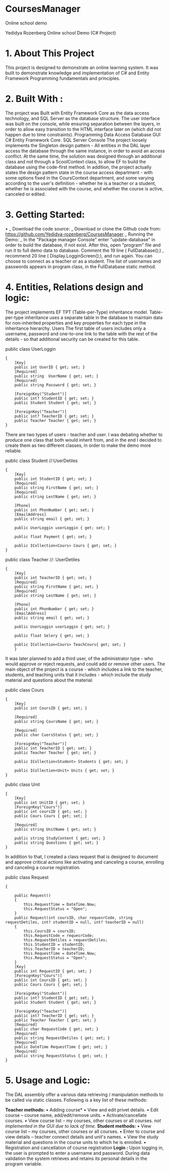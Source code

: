 # CoursesManager
Online school demo

Yedidya Rozenberg
Online school Demo
(C#  Project)
# 1.	About This Project
This project is designed to demonstrate an online learning system. It was built to demonstrate knowledge and implementation of C# and Entity Framework Programming fundamentals and principles.
# 2.	Built With :
The project was Built with Entity Framework Core as the data access technology, and SQL Server as the database structure. The user interface was built on the console, while ensuring separation between the layers, in order to allow easy transition to the HTML interface later on (which did not happen due to time constraints).
Programming	Data Access	Database	GUI
C#	Entity Framework Core.	SQL Server	Console
The project loosely implements the Singleton design pattern - All entities in the DAL layer access the database through the same instance, in order to avoid an access conflict. At the same time, the solution was designed through an additional class and not through a ScoolContext class, to allow EF to build the database using the code-first method.
In addition, the project actually states the design pattern state in the course access department - with some options fixed in the CoursContext department, and some varying according to the user's definition - whether he is a teacher or a student, whether he is associated with the course, and whether the course is active, canceled or edited.
# 3.	Getting Started:
•	_ Download the code source: _
Download or clone the Github code from: https://github.com/Yedidya-rozenberg/CoursesManager
_ Running the Demo: _
In the "Package manager Console" enter "update-database" in order to build the database, if not exist. After this, open "program" file and run it to full demo data to database. Comment the 19 line ( FullDatabase();) , recommend 20 line ( Display.LogginScreen();), and run again.
You can choose to connect as a teacher or as a student. The list of usernames and passwords appears in program class, in the FullDatabase static method.
# 4.	Entities, Relations design and logic:
The project implements EF TPT (Table-per-Type) inheritance model. Table-per-type inheritance uses a separate table in the database to maintain data for non-inherited properties and key properties for each type in the inheritance hierarchy.
Users
The first table of users includes only a username, password and one-to-one link to the table with the rest of the details - so that additional security can be created for this table.

  public class UserLoggin
  
    {
        [Key]
        public int UserID { get; set; }
        [Required]
        public string  UserName { get; set; }
        [Required]
        public string Password { get; set; }

        [ForeignKey("Student")]
        public int? StudentID { get; set; }
        public Student Student { get; set; }

        [ForeignKey("Teacher")]
        public int? TeacherID { get; set; }
        public Teacher Teacher { get; set; }
    }
    
There are two types of users - teacher and user. I was debating whether to produce one class that both would inherit from, and in the end I decided to create them as two different classes, in order to make the demo more reliable.

  public class Student //:UserDetiles
  
    {
        [Key]
        public int StudentID { get; set; }
        [Required]
        public string FirstName { get; set; }
        [Required]
        public string LestName { get; set; }

        [Phone]
        public int PhonNumber { get; set; }
        [EmailAddress]
        public string email { get; set; }

        public UserLoggin userLoggin { get; set; }

        public float Payment { get; set; }

        public ICollection<Cours> Cours { get; set; }
    }
    
  public class Teacher //: UserDetiles
  
    {
        [Key]
        public int TeacherID { get; set; }
        [Required]
        public string FirstName { get; set; }
        [Required]
        public string LestName { get; set; }

        [Phone]
        public int PhonNumber { get; set; }
        [EmailAddress]
        public string email { get; set; }

        public UserLoggin userLoggin { get; set; }

        public float Selery { get; set; }

        public ICollection<Cours> TeachCours{ get; set; }
        }
        
 It was later planned to add a third user, of the administrator type - who would approve or reject requests, and could add or remove other users.
The main object of the project is a course - which includes a link to the teacher, students, and teaching units that it includes - which include the study material and questions about the material.

  public class Cours
  
    {
        [Key]
        public int CoursID { get; set; }
        
        [Required]
        public string CoursName { get; set; }
        
        [Required]
        public char CuorsStatus { get; set; }

        [ForeignKey("Teacher")]
        public int TeacherID { get; set; }
        public Teacher Teacher { get; set; }

        public ICollection<Student> Students { get; set; }

        public ICollection<Unit> Units { get; set; }
    }
    
public class Unit

    {    
        [Key]
        public int UnitID { get; set; }
        [ForeignKey("Cours")]
        public int coursID { get; set; }
        public Cours Cours { get; set; }

        [Required]
        public string UnitName { get; set; }

        public string StudyContent { get; set; }
        public string Questions { get; set; }
    }
    
In addition to that, I created a class request that is designed to document and approve critical actions like activating and canceling a course, enrolling and canceling a course registration.

   public class Request
   
    {
    
        public Request()
        {
            this.RequestTime = DateTime.Now;
            this.RequestStatus = "Open";
        }
        public Request(int coursID, char requesrCode, string requestDetiles, int? studentID = null, int? teacherID = null)
        {
            this.CoursID = coursID;
            this.RequestCode = requesrCode;
            this.RequestDetiles = requestDetiles;
            this.StudentID = studentID;
            this.TeacherID = teacherID;
            this.RequestTime = DateTime.Now;
            this.RequestStatus = "Open";
        }
        [Key]
        public int RequestID { get; set; }
        [ForeignKey("Cours")]
        public int CoursID { get; set; }
        public Cours Cours { get; set; }

        [ForeignKey("Student")]
        public int? StudentID { get; set; }
        public Student Student { get; set; }

        [ForeignKey("Teacher")]
        public int? TeacherID { get; set; }
        public Teacher Teacher { get; set; }
        [Required]
        public char RequestCode { get; set; }
        [Required]
        public string RequestDetiles { get; set; }
        [Required]
        public DateTime RequestTime { get; set; }
        [Required]
        public string RequestStatus { get; set; }
    }
    
# 5.	Usage and Logic:
The DAL assembly offer a various data retrieving / manipulation methods to be called via static classes. Following is a key list of these methods:

 **Teacher methods:**
•	Adding course*
•	View and edit privet details.
•	Edit course – course name, add/edit/remove units.
•	Activate/cancellate courses.
•	View course list – my courses, other courses or all courses.
 *not implemented in the GUI due to lack of time.*
**Student methods:**
•	View course list – my courses, other courses or all courses.
•	Enter to course and view details – teacher connect details and unit's names.
•	View the study material and questions in the course units to which he is enrolled.
•	Registration and cancellation of course registration
**Login :**
Upon logging in, the user is prompted to enter a username and password. During data validation the system retrieves and retains its personal details in the program variable.

